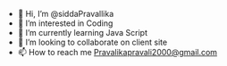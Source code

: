 - 👋 Hi, I’m @siddaPravallika
- 👀 I’m interested in Coding
- 🌱 I’m currently learning Java Script 
- 💞️ I’m looking to collaborate on client site 
- 📫 How to reach me Pravalikapravali2000@gmail.com 

<!---
siddaPravallika/siddaPravallika is a ✨ special ✨ repository because its `README.md` (this file) appears on your GitHub profile.
You can click the Preview link to take a look at your changes.
--->
